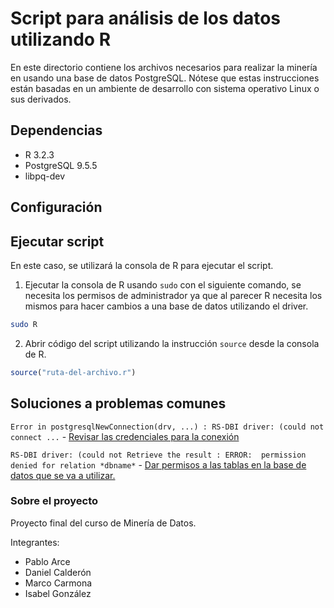 # Script para análisis de los datos utilizando R

En este directorio contiene los archivos necesarios para realizar la minería en usando una base de datos PostgreSQL. Nótese que estas instrucciones están basadas en un ambiente de desarrollo con sistema operativo Linux o sus derivados.

## Dependencias

* R 3.2.3
* PostgreSQL 9.5.5
* libpq-dev

## Configuración


## Ejecutar script

En este caso, se utilizará la consola de R para ejecutar el script.	

1. Ejecutar la consola de R usando `sudo` con el siguiente comando, se necesita los permisos de administrador ya que al parecer R necesita los mismos para hacer cambios a una base de datos utilizando el driver.
  ```bash
  sudo R
  ```

2. Abrir código del script utilizando la instrucción `source` desde la consola de R.
  ```r
  source("ruta-del-archivo.r")
  ```

## Soluciones a problemas comunes

`Error in postgresqlNewConnection(drv, ...) : RS-DBI driver: (could not connect ...` - [Revisar las credenciales para la conexión](https://discuss.analyticsvidhya.com/t/error-while-creating-a-connection-in-rpostgresql-package/8915)

`RS-DBI driver: (could not Retrieve the result : ERROR:  permission denied for relation *dbname*` - [Dar permisos a las tablas en la base de datos que se va a utilizar.](http://stackoverflow.com/questions/15520361/permission-denied-for-relation)

### Sobre el proyecto

Proyecto final del curso de Minería de Datos.


Integrantes:

* Pablo Arce
* Daniel Calderón
* Marco Carmona
* Isabel González
